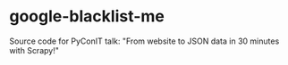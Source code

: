 google-blacklist-me
===================

Source code for PyConIT talk: "From website to JSON data in 30 minutes with Scrapy!"
